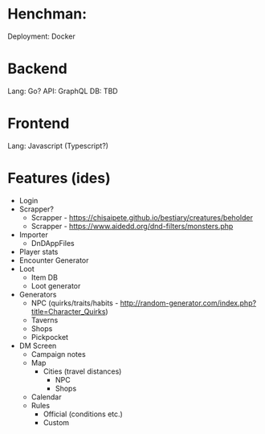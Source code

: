 # Henchman:

Deployment: Docker

# Backend
Lang: Go?
API: GraphQL
DB: TBD

# Frontend
Lang: Javascript (Typescript?)

# Features (ides)
* Login
* Scrapper?
  * Scrapper - https://chisaipete.github.io/bestiary/creatures/beholder
  * Scrapper - https://www.aidedd.org/dnd-filters/monsters.php
* Importer
  * DnDAppFiles
* Player stats
* Encounter Generator
* Loot
  * Item DB
  * Loot generator
* Generators
  * NPC (quirks/traits/habits - http://random-generator.com/index.php?title=Character_Quirks)
  * Taverns
  * Shops
  * Pickpocket
* DM Screen
  * Campaign notes
  * Map
    * Cities (travel distances)
      * NPC
      * Shops
  * Calendar
  * Rules
    * Official (conditions etc.)
    * Custom

